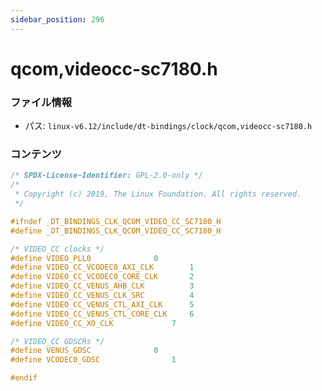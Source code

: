 ```yaml
---
sidebar_position: 296
---
```

# qcom,videocc-sc7180.h

### ファイル情報

- パス: `linux-v6.12/include/dt-bindings/clock/qcom,videocc-sc7180.h`

### コンテンツ

```h
/* SPDX-License-Identifier: GPL-2.0-only */
/*
 * Copyright (c) 2019, The Linux Foundation. All rights reserved.
 */

#ifndef _DT_BINDINGS_CLK_QCOM_VIDEO_CC_SC7180_H
#define _DT_BINDINGS_CLK_QCOM_VIDEO_CC_SC7180_H

/* VIDEO_CC clocks */
#define VIDEO_PLL0				0
#define VIDEO_CC_VCODEC0_AXI_CLK		1
#define VIDEO_CC_VCODEC0_CORE_CLK		2
#define VIDEO_CC_VENUS_AHB_CLK			3
#define VIDEO_CC_VENUS_CLK_SRC			4
#define VIDEO_CC_VENUS_CTL_AXI_CLK		5
#define VIDEO_CC_VENUS_CTL_CORE_CLK		6
#define VIDEO_CC_XO_CLK				7

/* VIDEO_CC GDSCRs */
#define VENUS_GDSC				0
#define VCODEC0_GDSC				1

#endif

```
